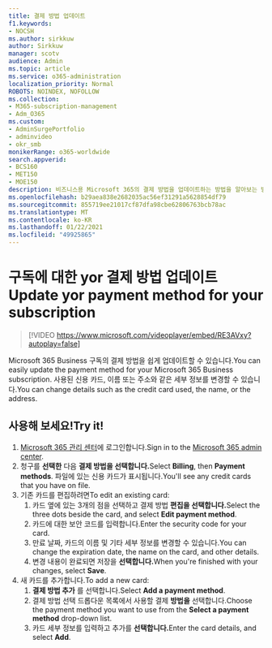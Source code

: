 ```yaml
---
title: 결제 방법 업데이트
f1.keywords:
- NOCSH
ms.author: sirkkuw
author: Sirkkuw
manager: scotv
audience: Admin
ms.topic: article
ms.service: o365-administration
localization_priority: Normal
ROBOTS: NOINDEX, NOFOLLOW
ms.collection:
- M365-subscription-management
- Adm_O365
ms.custom:
- AdminSurgePortfolio
- adminvideo
- okr_smb
monikerRange: o365-worldwide
search.appverid:
- BCS160
- MET150
- MOE150
description: 비즈니스용 Microsoft 365의 결제 방법을 업데이트하는 방법을 알아보는 방법을 배워야 합니다.
ms.openlocfilehash: b29aea838e2682035ac56ef31291a5628854df79
ms.sourcegitcommit: 855719ee21017cf87dfa98cbe62806763bcb78ac
ms.translationtype: MT
ms.contentlocale: ko-KR
ms.lasthandoff: 01/22/2021
ms.locfileid: "49925865"
---
```

# <a name="update-yor-payment-method-for-your-subscription"></a><span data-ttu-id="eac14-103">구독에 대한 yor 결제 방법 업데이트</span><span class="sxs-lookup"><span data-stu-id="eac14-103">Update yor payment method for your subscription</span></span>

> [!VIDEO https://www.microsoft.com/videoplayer/embed/RE3AVxy?autoplay=false]

<span data-ttu-id="eac14-104">Microsoft 365 Business 구독의 결제 방법을 쉽게 업데이트할 수 있습니다.</span><span class="sxs-lookup"><span data-stu-id="eac14-104">You can easily update the payment method for your Microsoft 365 Business subscription.</span></span> <span data-ttu-id="eac14-105">사용된 신용 카드, 이름 또는 주소와 같은 세부 정보를 변경할 수 있습니다.</span><span class="sxs-lookup"><span data-stu-id="eac14-105">You can change details such as the credit card used, the name, or the address.</span></span>

## <a name="try-it"></a><span data-ttu-id="eac14-106">사용해 보세요!</span><span class="sxs-lookup"><span data-stu-id="eac14-106">Try it!</span></span>

1. <span data-ttu-id="eac14-107">[Microsoft 365 관리 센터](https://admin.microsoft.com)에 로그인합니다.</span><span class="sxs-lookup"><span data-stu-id="eac14-107">Sign in to the [Microsoft 365 admin center](https://admin.microsoft.com).</span></span>
1. <span data-ttu-id="eac14-108">청구를 **선택한** 다음 **결제 방법을 선택합니다.**</span><span class="sxs-lookup"><span data-stu-id="eac14-108">Select **Billing**, then **Payment methods**.</span></span> <span data-ttu-id="eac14-109">파일에 있는 신용 카드가 표시됩니다.</span><span class="sxs-lookup"><span data-stu-id="eac14-109">You'll see any credit cards that you have on file.</span></span>
1. <span data-ttu-id="eac14-110">기존 카드를 편집하려면</span><span class="sxs-lookup"><span data-stu-id="eac14-110">To edit an existing card:</span></span>
    1. <span data-ttu-id="eac14-111">카드 옆에 있는 3개의 점을 선택하고 결제 방법 **편집을 선택합니다.**</span><span class="sxs-lookup"><span data-stu-id="eac14-111">Select the three dots beside the card, and select **Edit payment method**.</span></span>
    1. <span data-ttu-id="eac14-112">카드에 대한 보안 코드를 입력합니다.</span><span class="sxs-lookup"><span data-stu-id="eac14-112">Enter the security code for your card.</span></span>
    1. <span data-ttu-id="eac14-113">만료 날짜, 카드의 이름 및 기타 세부 정보를 변경할 수 있습니다.</span><span class="sxs-lookup"><span data-stu-id="eac14-113">You can change the expiration date, the name on the card, and other details.</span></span>
    1. <span data-ttu-id="eac14-114">변경 내용이 완료되면 저장을 **선택합니다.**</span><span class="sxs-lookup"><span data-stu-id="eac14-114">When you're finished with your changes, select **Save**.</span></span>
1. <span data-ttu-id="eac14-115">새 카드를 추가합니다.</span><span class="sxs-lookup"><span data-stu-id="eac14-115">To add a new card:</span></span>
    1. <span data-ttu-id="eac14-116">**결제 방법 추가** 를 선택합니다.</span><span class="sxs-lookup"><span data-stu-id="eac14-116">Select **Add a payment method**.</span></span>
    1. <span data-ttu-id="eac14-117">결제 방법 선택 드롭다운 목록에서 사용할 결제 **방법을** 선택합니다.</span><span class="sxs-lookup"><span data-stu-id="eac14-117">Choose the payment method you want to use from the **Select a payment method** drop-down list.</span></span>
    1. <span data-ttu-id="eac14-118">카드 세부 정보를 입력하고 추가를 **선택합니다.**</span><span class="sxs-lookup"><span data-stu-id="eac14-118">Enter the card details, and select **Add**.</span></span>
